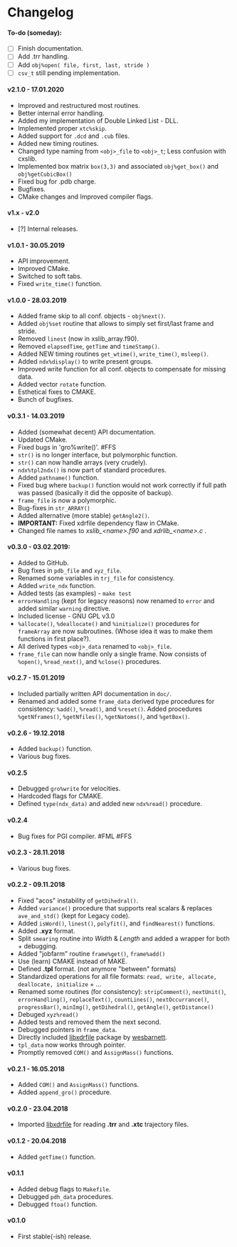 # Changelog

#### To-do (someday):
- [ ] Finish documentation.  
- [ ] Add .trr handling.
- [ ] Add `obj%open( file, first, last, stride )`
- [ ] `csv_t` still pending implementation.  

#### v2.1.0 - 17.01.2020
- Improved and restructured most routines.   
- Better internal error handling.
- Added my implementation of Double Linked List - DLL.  
- Implemented proper `xtc%skip`.
- Added support for `.dcd` and `.cub` files.  
- Added new timing routines.
- Changed type naming from `<obj>_file` to `<obj>_t`; Less confusion with cxslib.
- Implemented box matrix `box(3,3)` and associated `obj%get_box()` and `obj%getCubicBox()`
- Fixed bug for .pdb charge.  
- Bugfixes.
- CMake changes and Improved compiler flags.

#### v1.x - v2.0
- [?] Internal releases.

#### v1.0.1 - 30.05.2019
- API improvement.
- Improved CMake.
- Switched to soft tabs.
- Fixed `write_time()` function.

#### v1.0.0 - 28.03.2019
- Added frame skip to all conf. objects - `obj%next()`.
- Added `obj%set` routine that allows to simply set first/last frame and stride.
- Removed `linest` (now in xslib_array.f90).
- Removed `elapsedTime`, `getTime` and `timeStamp()`.
- Added NEW timing routines `get_wtime()`, `write_time()`, `msleep()`.
- Added `ndx%display()` to write present groups.
- Improved write function for all conf. objects to compensate for missing data.
- Added vector `rotate` function.
- Esthetical fixes to CMAKE.
- Bunch of bugfixes.

#### v0.3.1 - 14.03.2019
- Added (somewhat decent) API documentation.
- Updated CMake.
- Fixed bugs in 'gro%write()'. #FFS
- `str()` is no longer interface, but polymorphic function.  
- `str()` can now handle arrays (very crudely).  
- `ndx%tpl2ndx()` is now part of standard procedures.
- Added `pathname()` function.  
- Fixed bug where `backup()` function would not work correctly if full path was passed (basically it did the opposite of backup).  
- `frame_file` is now a polymorphic.
- Bug-fixes in `str_ARRAY()`
- Added alternative (more stable) `getAngle2()`.  
- **IMPORTANT:** Fixed xdrfile dependency flaw in CMake.
- Changed file names to *xslib_<name\>.f90* and *xdrlib_<name\>.c* .  

#### v0.3.0 - 03.02.2019:
- Added to GitHub.  
- Bug fixes in `pdb_file` and `xyz_file`.  
- Renamed some variables in `trj_file` for consistency.
- Added `write_ndx` function.  
- Added tests (as examples) - `make test`
- `errorHandling` (kept for legacy reasons) now renamed to `error` and added similar `warning` directive.
- Included license - GNU GPL v3.0
- `%allocate()`, `%deallocate()` and `%initialize()` procedures for `frameArray` are now subroutines. (Whose idea it was to make them functions in first place?).
- All derived types `<obj>_data` renamed to `<obj>_file`.
- `frame_file` can now handle only a single frame. Now consists of `%open()`, `%read_next()`, and `%close()` procedures.

#### v0.2.7 - 15.01.2019
- Included partially written API documentation in `doc/`.
- Renamed and added some `frame_data` derived type procedures for consistency: `%add()`, `%read()`, and `%reset()`. Added procedures `%getNframes()`, `%getNfiles()`, `%getNatoms()`, and `%getBox()`.

#### v0.2.6 - 19.12.2018
- Added `backup()` function.
- Various bug fixes.

#### v0.2.5
- Debugged `gro%write` for velocities.
- Hardcoded flags for CMAKE.  
- Defined `type(ndx_data)` and added new `ndx%read()` procedure.

#### v0.2.4
- Bug fixes for PGI compiler. #FML #FFS  

#### v0.2.3 - 28.11.2018
- Various bug fixes.

#### v0.2.2 - 09.11.2018
- Fixed "acos" instability of `getDihedral()`.  
- Added `variance()` procedure that supports real scalars & replaces `ave_and_std()` (kept for Legacy code).  
- Added `isWord()`, `linest()`, `polyfit()`, and `findNearest()` functions.  
- Added **.xyz** format.  
- Split `smearing` routine into *Width* & *Length* and added a wrapper for both + debugging.
- Added "jobfarm" routine `frame%get()`, `frame%add()`  
- Use (learn) CMAKE instead of MAKE.  
- Defined **.tpl** format. (not anymore "between" formats)
- Standardized operations for all file formats: `read, write, allocate, deallocate, initialize` + ...  
- Renamed some routines (for consistency): `stripComment()`, `nextUnit()`, `errorHandling()`, `replaceText()`, `countLines()`, `nextOccurrance()`, `progressBar()`, `minImg()`, `getDihedral()`, `getAngle()`, `getDistance()`
- Debuged `xyz%read()`
- Added tests and removed them the next second.
- Debugged pointers in `frame_data`.
- Directly included [libxdrfile](https://github.com/wesbarnett/libxdrfile) package by [wesbarnett](https://github.com/wesbarnett).  
- `tpl_data` now works through pointer.
- Promptly removed `COM()` and `AssignMass()` functions.

#### v0.2.1 - 16.05.2018
- Added `COM()` and `AssignMass()` functions.
- Added `append_gro()` procedure.

#### v0.2.0 - 23.04.2018
- Imported [libxdrfile](https://github.com/wesbarnett/libxdrfile) for reading **.trr** and **.xtc** trajectory files.

#### v0.1.2 - 20.04.2018
- Added `getTime()` function.  

#### v0.1.1
- Added debug flags to `Makefile`.  
- Debugged `pdh_data` procedures.  
- Debugged `ftoa()` function.  

#### v0.1.0
- First stable(-ish) release.  
